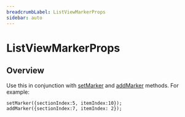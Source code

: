 ```yaml
---
breadcrumbLabel: ListViewMarkerProps
sidebar: auto
---
```


# ListViewMarkerProps

<ProxySummary/>

## Overview

Use this in conjunction with [setMarker](Titanium.UI.ListView.setMarker) and [addMarker](Titanium.UI.ListView.addMarker) methods. For example:

    setMarker({sectionIndex:5, itemIndex:10});
    addMarker({sectionIndex:7, itemIndex: 2});

<ApiDocs/>
